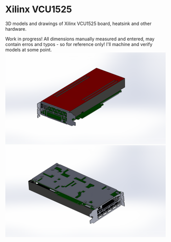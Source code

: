 # Xilinx VCU1525
3D models and drawings of Xilinx VCU1525 board, heatsink and other hardware.

Work in progress! All dimensions manually measured and entered, may contain erros and typos - so for reference only!
I'll machine and verify models at some point.
![VCU1525_Passive_Top](Assembly/VCU1525_Top.PNG?raw=true "PassiveTop")
![VCU1525_Passive_Bot](Assembly/VCU1525_Bot.PNG?raw=true "PassiveBot")
